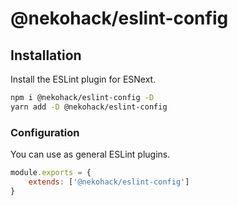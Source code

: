 # @nekohack/eslint-config

## Installation

Install the ESLint plugin for ESNext.

```bash
npm i @nekohack/eslint-config -D
yarn add -D @nekohack/eslint-config
```

### Configuration

You can use as general ESLint plugins.

```js
module.exports = {
    extends: ['@nekohack/eslint-config']
}
```
